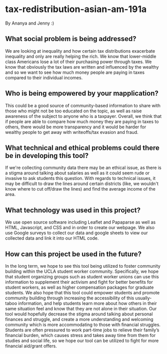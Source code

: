 # tax-redistribution-asian-am-191a
  By Ananya and Jenny :)



  ## What social problem is being addressed?
    
We are looking at inequality and how certain tax distributions exacerbate inequality and only are really helping the rich. We know that lower-middle class Americans lose a lot of their purchasing power through taxes. We know that obviously the tax laws are written and influenced by the wealthy and so we want to see how much money people are paying in taxes compared to their individual incomes. 
    
   ## Who is being empowered by your mapplication?
    
This could be a good source of community-based information to share with those who might not be too educated on the topic, as well as raise awareness of the subject to anyone who is a taxpayer. Overall, we think that if people are able to compare how much money they are paying in taxes to others, there would be more transparency and it would be harder for wealthy people to get away with writeoffs/tax evasion and fraud. 

   ## What technical and ethical problems could there be in developing this tool?
    
If we're collecting community data there may be an ethical issue, as there is a stigma around talking about salaries as well as it could seem rude or invasive to ask students this question. With regards to technical issues, it may be difficult to draw the lines around certain districts (like, we wouldn't know where to cut off/draw the lines) and find the average income of the area. 

  ## What technology was used in this project?
We use open source software including Leaflet and Papaparse as well as HTML, Javascript, and CSS and in order to create our webpage. We also use Google surveys to collect our data and google sheets to view our collected data and link it into our HTML code. 
  ## How can this project be used in the future?
 In the long term, we hope to see this tool being utilized to foster community building within the UCLA student worker community. Specifically, we hope that student organizing groups such as student worker unions can use this information to supplement their activism and fight for better benefits for student workers, as well as higher compensation packages for graduate students. We also hope that this tool could empower students and promote community building through increasing the accessibility of this usually-taboo information, and help students learn more about how others in their same situation feel and know that they are not alone in their situation. Our tool would hopefully decrease the stigma around talking about personal finances and struggle, and create a more understanding and welcoming community which is more accommodating to those with financial struggles. Students are often pressured to work part-time jobs to relieve their family’s financial burden, which causes stress and takes away time from them for studies and social life, so we hope our tool can be utilized to fight for more financial aid/grant offers.
